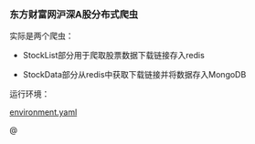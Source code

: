 ### 东方财富网沪深A股分布式爬虫

实际是两个爬虫：

- StockList部分用于爬取股票数据下载链接存入redis

- StockData部分从redis中获取下载链接并将数据存入MongoDB

运行环境：

[environment.yaml](./environment.yaml)

@


